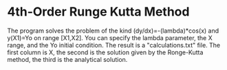 # 4th-Order Runge Kutta Method
The program solves the problem of the kind (dy/dx)=-(lambda)*cos(x) and y(X1)=Yo on range [X1,X2]. You can specify the lambda parameter, the X range, and the Yo initial condition. The result is a "calculations.txt" file. The first column is X, the second is the solution given by the Ronge-Kutta method, the third is the analytical solution.
